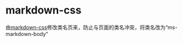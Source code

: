 # markdown-css
由[markdown-css](https://github.com/sindresorhus/github-markdown-css/tree/main)修改类名页来，防止与页面的类名冲突，将类名改为“ms-markdown-body”
